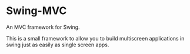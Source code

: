 # Swing-MVC
An MVC framework for Swing.

This is a small framework to allow you to build multiscreen applications in swing just as easily as single screen apps.
